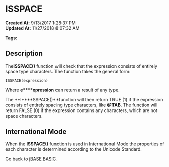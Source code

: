 # ISSPACE

**Created At:** 9/13/2017 1:28:37 PM  
**Updated At:** 11/27/2018 8:07:32 AM  

**Tags:**
<badge text='string handling' vertical='middle' />

## Description

The**ISSPACE()** function will check that the expression consists of entirely space type characters. The function takes the general form:

```
ISSPACE(expression)
```

Where **e****xpression** can return a result of any type.

The **I****SSPACE()**function will then return TRUE (1) if the expression consists of entirely spacing type characters, like **@TAB**. The function will return FALSE (0) if the expression contains any characters, which are not space characters.

## International Mode 

When the **ISSPACE()** function is used in International Mode the properties of each character is determined according to the Unicode Standard.



Go back to [jBASE BASIC](263498-jbase-basic).
